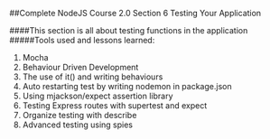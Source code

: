 ##Complete NodeJS Course 2.0 Section 6 Testing Your Application

####This section is all about testing functions in the application
#####Tools used and lessons learned:
1. Mocha
2. Behaviour Driven Development
3. The use of it() and writing behaviours
4. Auto restarting test by writing nodemon in package.json
5. Using mjackson/expect assertion library
6. Testing Express routes with supertest and expect
7. Organize testing with describe
8. Advanced testing using spies